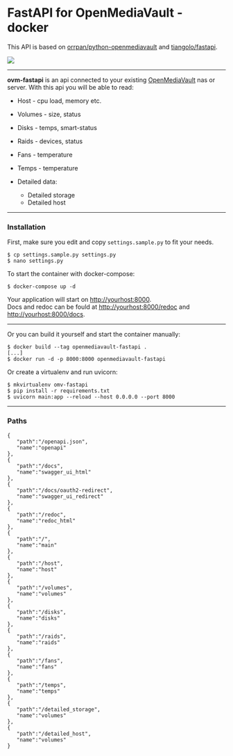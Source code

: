 # FastAPI for OpenMediaVault - docker


This API is based on [orrpan/python-openmediavault](https://github.com/orrpan/python-openmediavault) and [tiangolo/fastapi](https://github.com/tiangolo/fastapi).


![](https://i.imgur.com/NQytJ89.png)
___

**ovm-fastapi** is an api connected to your existing [OpenMediaVault](https://www.openmediavault.org/) nas or server. With this api you will be able to read:

* Host - cpu load, memory etc.
* Volumes - size, status
* Disks - temps, smart-status
* Raids - devices, status
* Fans - temperature
* Temps - temperature

* Detailed data:
	* Detailed storage
	* Detailed host
___

### Installation

First, make sure you edit and copy `settings.sample.py` to fit your needs.  
```
$ cp settings.sample.py settings.py
$ nano settings.py
```

To start the container with docker-compose:
```
$ docker-compose up -d
```

Your application will start on [http://yourhost:8000](http://yourhost:8000).   
Docs and redoc can be fould at [http://yourhost:8000/redoc](http://yourhost:8000/redoc) and [http://yourhost:8000/docs](http://yourhost:8000/docs).

---

Or you can build it yourself and start the container manually:
```
$ docker build --tag openmediavault-fastapi .
[...]
$ docker run -d -p 8000:8000 openmediavault-fastapi
```

Or create a virtualenv and run uvicorn:
```
$ mkvirtualenv omv-fastapi
$ pip install -r requirements.txt
$ uvicorn main:app --reload --host 0.0.0.0 --port 8000
````

___

### Paths

```
{
   "path":"/openapi.json",
   "name":"openapi"
},
{
   "path":"/docs",
   "name":"swagger_ui_html"
},
{
   "path":"/docs/oauth2-redirect",
   "name":"swagger_ui_redirect"
},
{
   "path":"/redoc",
   "name":"redoc_html"
},
{
   "path":"/",
   "name":"main"
},
{
   "path":"/host",
   "name":"host"
},
{
   "path":"/volumes",
   "name":"volumes"
},
{
   "path":"/disks",
   "name":"disks"
},
{
   "path":"/raids",
   "name":"raids"
},
{
   "path":"/fans",
   "name":"fans"
},
{
   "path":"/temps",
   "name":"temps"
},
{
   "path":"/detailed_storage",
   "name":"volumes"
},
{
   "path":"/detailed_host",
   "name":"volumes"
}
```
